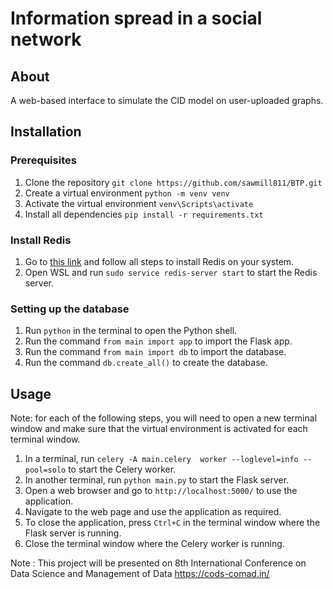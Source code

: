 # Information spread in a social network

## About
A web-based interface to simulate the CID model on user-uploaded graphs.

## Installation

### Prerequisites
1. Clone the repository `git clone https://github.com/sawmill811/BTP.git`
2. Create a virtual environment `python -m venv venv`
3. Activate the virtual environment `venv\Scripts\activate`
4. Install all dependencies `pip install -r requirements.txt`

### Install Redis
1. Go to [this link](https://redis.io/docs/install/install-redis/install-redis-on-windows/) and follow all steps to install Redis on your system.
2. Open WSL and run `sudo service redis-server start` to start the Redis server.

### Setting up the database
1. Run `python` in the terminal to open the Python shell.
2. Run the command `from main import app` to import the Flask app.
3. Run the command `from main import db` to import the database.
4. Run the command `db.create_all()` to create the database.

## Usage

Note: for each of the following steps, you will need to open a new terminal window and make sure that the virtual environment is activated for each terminal window. 

1. In a terminal, run `celery -A main.celery  worker --loglevel=info --pool=solo` to start the Celery worker.
2. In another terminal, run `python main.py` to start the Flask server.
3. Open a web browser and go to `http://localhost:5000/` to use the application.
4. Navigate to the web page and use the application as required.
5. To close the application, press `Ctrl+C` in the terminal window where the Flask server is running.
6. Close the terminal window where the Celery worker is running.

Note : This project will be presented on 8th International Conference on Data Science and Management of Data 
https://cods-comad.in/


